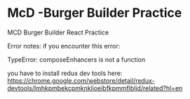 # McD -Burger Builder Practice

MCD Burger Builder React Practice

Error notes: if you encounter this error:

TypeError: composeEnhancers is not a function

you have to install redux dev tools here:
https://chrome.google.com/webstore/detail/redux-devtools/lmhkpmbekcpmknklioeibfkpmmfibljd/related?hl=en